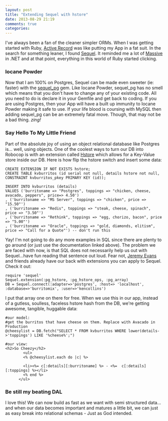 ```yaml
---
layout: post
title: "Extending Sequel with hstore"
date: 2013-08-29 21:19
comments: true
categories: 
---
```

I've always been a fan of the cleaner simpler ORMs. When I was getting started with Ruby, [Active Record][1] was like putting my App in a fat suit. In the search for something leaner, I found [Sequel][2]. It reminded me a lot of [Massive][6] in .NET and at that point, everything in this world of Ruby started clicking.

### Iocane Powder
Now that I am 100% on Postgres, Sequel can be made even sweeter (ie: faster) with the [sequel_pg][3] gem. Like Iocane Powder, sequel_pg has no smell which means that you don't have to change any of your existing code. All you need to do is declare it in your Gemfile and get back to coding. If you are using Postgres, then your App will have a built up immunity to Iocane Powder making it safe to use. If your life blood is coursing with MySQL then adding sequel_pg can be an extremely fatal move. Though, that may not be a bad thing. *zing!*

### Say Hello To My Little Friend
Part of the absolute joy of using an object relational database like Postgres is... well, using objects. One of the coolest ways to turn our DB into Robocop is with an extension called [Hstore][4] which allows for a Key-Value store inside our DB. Here is how flip the hstore switch and insert some data:  


	CREATE EXTENSION IF NOT EXISTS hstore;  
	CREATE TABLE kvburritos (id serial not null, details hstore not null, CONSTRAINT kvburritos_pkey PRIMARY KEY (id));
  
	INSERT INTO kvburritos (details)
	VALUES ('burritoname => "Postgres", toppings => "chicken, cheese, avacado, peppers", price=> 4.50')
	, ('burritoname => "MS Server", toppings => "chicken", price => "15.50"')
	, ('burritoname => "Redis", toppings => "steak, cheese, spinach", price => "3.50"')
	, ('burritoname => "Rethink", toppings => "egg, chorizo, bacon", price => "5.00"')
	, ('burritoname => "Oracle", toppings => "gold, diamonds, elitism", price => "Call for a Quote"') -- don't run this
  
Yay! I'm not going to do any more examples in SQL since there are plenty to go around (or just use the documentation linked above). The problem we are faced with now, is that SQL does not necessarily help us out with Sequel...have fun reading that sentence out loud. Fear not, [Jeremy Evans][5] and friends already have our back with extensions you can apply to Sequel. Check it out:


	require 'sequel'
	Sequel.extension(:pg_hstore, :pg_hstore_ops, :pg_array)
	DB = Sequel.connect(:adapter=>'postgres', :host=> 'localhost', :database=>'burritomix', :user=>'kencollins')

I put that array one on there for free. When we use this in our app, instead of a gutless, soulless, faceless hstore hash from the DB, we're getting awesome, tangible, huggable data:

	#our model:
	#get the burritos that have cheese on them. Replace with Avacado in Production
	@cheesylist = DB.fetch("SELECT * FROM kvburritos WHERE lower(details->'toppings') LIKE '%cheese%';")

	#our view:
	<h2>So Cheezy</h2>
            <ul>
            <% @cheesylist.each do |c| %>

            <li><%= c[:details][:burritoname] %> - <%=  c[:details][:toppings] %></li>
            <% end %>
          </ul>
  
### Be still my beating DAL
I love this! We can now build as fast as we want with semi structured data... and when our data becomes important and matures a little bit, we can just as easy break into relational schemas - Just as God intended.


[1]: http://www.comiclist.com/media/blogs/news/AngryStayPuftBank.jpg
[2]: https://github.com/jeremyevans/sequel
[3]: https://github.com/jeremyevans/sequel_pg
[4]: http://www.postgresql.org/docs/current/static/hstore.html
[5]: https://twitter.com/jeremyevans0
[6]: https://github.com/robconery/massive
